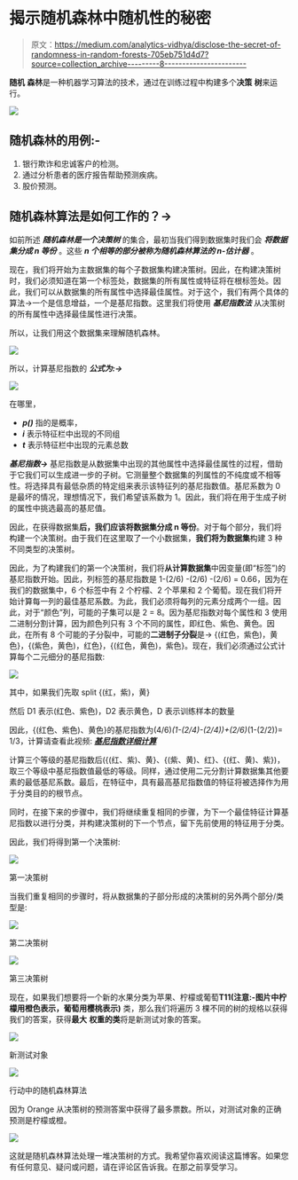 # 揭示随机森林中随机性的秘密

> 原文：<https://medium.com/analytics-vidhya/disclose-the-secret-of-randomness-in-random-forests-705eb751d4d7?source=collection_archive---------8----------------------->

**随机** **森林**是一种机器学习算法的技术，通过在训练过程中构建多个**决策** **树**来运行。

![](img/721c877453c8d48fb109dd474f267640.png)

## 随机森林的用例:-

1.  银行欺诈和忠诚客户的检测。
2.  通过分析患者的医疗报告帮助预测疾病。
3.  股价预测。

## 随机森林算法是如何工作的？→

如前所述 ***随机森林是一个决策树*** 的集合，最初当我们得到数据集时我们会 ***将数据集分成 n 等份*** 。这些 ***n 个相等的部分被称为随机森林算法的 n-估计器*** 。

现在，我们将开始为主数据集的每个子数据集构建决策树。因此，在构建决策树时，我们必须知道在第一个标签处，数据集的所有属性或特征将在根标签处。因此，我们可以从数据集的所有属性中选择最佳属性。对于这个，我们有两个具体的算法→一个是信息增益，一个是基尼指数。这里我们将使用 ***基尼指数法*** 从决策树的所有属性中选择最佳属性进行决策。

所以，让我们用这个数据集来理解随机森林。

![](img/c28e2a358567717e6b65af06fb5deffb.png)

所以，计算基尼指数的 ***公式为:→***

![](img/3219ba1bed1d8b4c0ae988bb97479eb3.png)

在哪里，

*   ***p()*** 指的是概率，
*   ***i*** 表示特征栏中出现的不同组
*   ***t*** 表示特征栏中出现的元素总数

***基尼指数→*** 基尼指数是从数据集中出现的其他属性中选择最佳属性的过程，借助于它我们可以生成进一步的子树。它测量整个数据集的列属性的不纯度或不相等性。将选择具有最低杂质的特定组来表示该特征列的基尼指数值。基尼系数为 0 是最坏的情况，理想情况下，我们希望该系数为 1。因此，我们将在用于生成子树的属性中挑选最高的基尼值。

因此，在获得数据集**后，我们应该将数据集分成 n 等份**。对于每个部分，我们将构建一个决策树。由于我们在这里取了一个小数据集，**我们将为数据集**构建 3 种不同类型的决策树。

因此，为了构建我们的第一个决策树，我们将**从计算数据集**中因变量(即“标签”)的基尼指数开始。因此，列标签的基尼指数是 1-(2/6) -(2/6) -(2/6) = 0.66，因为在我们的数据集中，6 个标签中有 2 个柠檬、2 个苹果和 2 个葡萄。现在我们将开始计算每一列的最佳基尼系数。为此，我们必须将每列的元素分成两个一组。因此，对于“颜色”列，可能的子集可以是 2 = 8。因为基尼指数对每个属性和 3 使用二进制分割计算，因为颜色列只有 3 个不同的属性，即红色、紫色、黄色。因此，在所有 8 个可能的子分裂中，可能的**二进制子分裂**是→ {(红色，紫色)，黄色}，{(紫色，黄色)，红色}，{(红色，黄色)，紫色}。现在，我们必须通过公式计算每个二元细分的基尼指数:

![](img/45a97d7f973f8c75d540350bafb4fbfb.png)

其中，如果我们先取 split {(红，紫)，黄}

然后 D1 表示(红色、紫色)，D2 表示黄色，D 表示训练样本的数量

因此，{(红色、紫色)、黄色}的基尼指数为(4/6)*(1-(2/4)-(2/4))+(2/6)*(1-(2/2))= 1/3，计算请查看此视频: [***基尼指数详细计算***](https://www.youtube.com/watch?v=6614umIqeOc)

计算三个等级的基尼指数后({(红、紫)、黄}、{(紫、黄)、红}、{(红、黄)、紫})，取三个等级中基尼指数值最低的等级。同样，通过使用二元分割计算数据集其他要素的最低基尼系数。最后，在特征中，具有最高基尼指数值的特征将被选择作为用于分类目的的根节点。

同时，在接下来的步骤中，我们将继续重复相同的步骤，为下一个最佳特征计算基尼指数以进行分类，并构建决策树的下一个节点，留下先前使用的特征用于分类。

因此，我们将得到第一个决策树:

![](img/42738009d5035645bda6292bbc9698a4.png)

第一决策树

当我们重复相同的步骤时，将从数据集的子部分形成的决策树的另外两个部分/类型是:

![](img/5b588e3df93833e256be4427d4e70179.png)

第二决策树

![](img/ad52fae00c125e765af1b959be74622a.png)

第三决策树

现在，如果我们想要将一个新的水果分类为苹果、柠檬或葡萄**T11(注意:-图片中柠檬用橙色表示，葡萄用樱桃表示)** 类，那么我们将遍历 3 棵不同的树的规格以获得我们的答案，获得**最大** **权重的类**将是新测试对象的答案。

![](img/01b761c14f698d51f0bdfcb3687210a1.png)

新测试对象

![](img/bce9a50e6a7a2a98cb46e48c914a671a.png)

行动中的随机森林算法

因为 Orange 从决策树的预测答案中获得了最多票数。所以，对测试对象的正确预测是柠檬或橙。

![](img/591a3e4de462479edb9a0988949b4ff6.png)

这就是随机森林算法处理一堆决策树的方式。我希望你喜欢阅读这篇博客。如果您有任何意见、疑问或问题，请在评论区告诉我。在那之前享受学习。